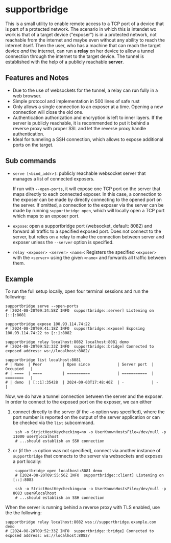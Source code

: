 # supportbridge

This is a small utility to enable remote access to a TCP port of a device that is part of a protected network.
The scenario in which this is intendet wo work is that of a target device ("exposer") is in a protected network, not reachable from the internet and maybe even without any ability to reach the internet itself. Then the user, who has a machine that can reach the target device *and* the internet, can run a **relay** on her device to allow a tunnel connection through the internet to the target device.
The tunnel is established with the help of a publicly reachable **server**.


## Features and Notes
* Due to the use of websockets for the tunnel, a relay can run fully in a web browser.
* Simple protocol and implementation in 500 lines of safe rust
* Only allows a single connection to an exposer at a time. Opening a new connection will close the old one.
* Authentication authorization and encryption is left to inner layers. If the server is publicly reachable, it is recommended to put it behind a reverse proxy with proper SSL and let the reverse proxy handle authentication.
* Ideal for tunneling a SSH connection, which allows to expose additional ports on the target.



## Sub commands

* `serve [<bind_addr>]`: publicly reachable websocket server that manages a list of connected exposers.
  
  If run with `--open-ports`, it will expose one TCP port on the server that maps directly to each connected exposer. In this case, a connection to the exposer can be made by directly connecting to the opened port on the server.
  If omitted, a connection to the exposer via the server can be made by running `supportbridge open`, which will locally open a TCP port which maps to an exposer port.

* `expose`: open a supportbridge port (websocket, default: 8082) and forward all traffic to a specified exposed port. Does not connect to the server, but relies on a relay to make the connection between server and exposer unless the `--server` option is specified.


* `relay <exposer> <server> <name>`: Registers the specified `<exposer>` with the `<server>` using the given `<name>` and forwards all traffic between them.


## Example

To run the full setup locally, open four terminal sessions and run the following:

    supportbridge serve --open-ports
    # [2024-08-20T09:34:58Z INFO  supportbridge::server] Listening on [::]:8081
    
    supportbridge expose 100.93.114.74:22
    # [2024-08-20T09:41:18Z INFO  supportbridge::expose] Exposing 100.93.114.74:22 to [::]:8082
    
    supportbridge relay localhost:8082 localhost:8081 demo
    # [2024-08-20T09:52:33Z INFO  supportbridge::bridge] Connected to exposed address: ws://localhost:8082/

    supportbridge list localhost:8081
    # | Name  | Peer         | Open since            | Server port  | Occupied   |
    # | ====  | ====         | ==========            | ===========  | ========   |
    # | demo  | [::1]:35428  | 2024-09-03T17:48:40Z  | -            | -          |

Now, we do have a tunnel connection between the server and the exposer.
In order to connect to the exposed port on the exposer, we can either 
1. connect directly to the server (if the `-o` option was specified), where the port number is reported on the output of the server application or can be checked via the `list` subcommand.

        ssh -o StrictHostKeychecking=no -o UserKnownHostsFile=/dev/null -p 11000 user@localhost
        # ...should establish an SSH connection

2. or (if the `-o` option was not specified), connect via another instance of `supportbridge` that connects to the server via websockets and exposes a port locally:

        supportbridge open localhost:8081 demo
        # [2024-08-20T09:55:56Z INFO  supportbridge::client] Listening on [::]:8083

        ssh -o StrictHostKeychecking=no -o UserKnownHostsFile=/dev/null -p 8083 user@localhost
        # ...should establish an SSH connection

When the server is running behind a reverse proxy with TLS enabled, use the the following:

    supportbridge relay localhost:8082 wss://supportbridge.example.com demo
    # [2024-08-20T09:52:33Z INFO  supportbridge::bridge] Connected to exposed address: ws://localhost:8082/

